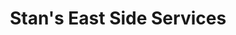 ---
title: "Stan's East Side Services"
url: /cheboygan/stans-east-side-services/
shop: Autowerkstatt
---